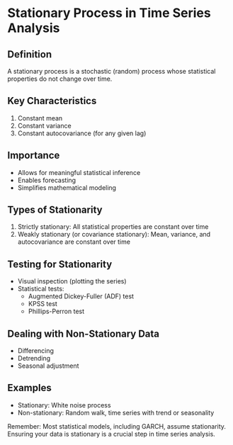 # Stationary Process in Time Series Analysis

## Definition
A stationary process is a stochastic (random) process whose statistical properties do not change over time.

## Key Characteristics
1. Constant mean
2. Constant variance
3. Constant autocovariance (for any given lag)

## Importance
- Allows for meaningful statistical inference
- Enables forecasting
- Simplifies mathematical modeling

## Types of Stationarity
1. Strictly stationary: All statistical properties are constant over time
2. Weakly stationary (or covariance stationary): Mean, variance, and autocovariance are constant over time

## Testing for Stationarity
- Visual inspection (plotting the series)
- Statistical tests:
  - Augmented Dickey-Fuller (ADF) test
  - KPSS test
  - Phillips-Perron test

## Dealing with Non-Stationary Data
- Differencing
- Detrending
- Seasonal adjustment

## Examples
- Stationary: White noise process
- Non-stationary: Random walk, time series with trend or seasonality

Remember: Most statistical models, including GARCH, assume stationarity. Ensuring your data is stationary is a crucial step in time series analysis.

